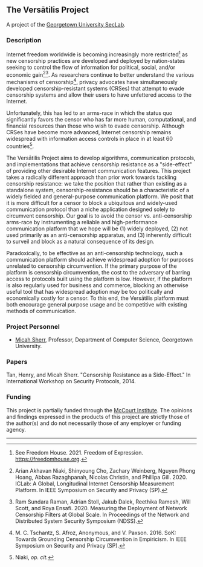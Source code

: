 ## The Versātilis Project

A project of the [Georgetown University SecLab](https://seclab.cs.georgetown.edu/).

### Description

Internet freedom worldwide is becoming increasingly more
restricted[^1] as new censorship practices are developed and deployed
by nation-states seeking to control the flow of information for
political, social, and/or economic gain[^2][^3].  As researchers
continue to better understand the various mechanisms of
censorship[^4], privacy advocates have simultaneously developed
censorship-resistant systems (CRSes) that attempt to evade censorship
systems and allow their users to have unfettered access to the
Internet.

Unfortunately, this has led to an arms-race in which the status quo
significantly favors the censor who has far more human, computational,
and financial resources than those who wish to evade censorship.
Although CRSes have become more advanced, Internet censorship remains
widespread with information access controls in place in at least 60
countries[^5].

The Versātilis Project aims to develop algorithms, communication protocols, and
implementations that achieve censorship resistance as a "side-effect"
of providing other desirable Internet communication features.  This
project takes a radically different approach than prior work towards
tackling censorship resistance: we take the position that rather than
existing as a standalone system, censorship-resistance should be a
characteristic of a widely fielded and general-purpose communication
platform.  We posit that it is more difficult for a censor to block a
ubiquitous and widely-used communication protocol than a niche
application designed solely to circumvent censorship. Our goal is to
avoid the censor vs. anti-censorship arms-race by instrumenting a
reliable and high-performance communication platform that we hope will
be (1) widely deployed, (2) not used primarily as an anti-censorship
apparatus, and (3) inherently difficult to surveil and block as a
natural consequence of its design.

Paradoxically, to be effective as an anti-censorship technology, such
a communication platform should achieve widespread adoption for
purposes unrelated to censorship circumvention.  If the primary
purpose of the platform is censorship circumvention, the cost to the
adversary of barring access to protocols built using the platform is
low.  However, if the platform is also regularly used for business and
commerce, blocking an otherwise useful tool that has widespread
adoption may be too politically and economically costly for a censor.
To this end, the Versātilis platform must both encourage general purpose usage
and be competitive with existing methods of communication.


### Project Personnel

* [Micah Sherr](https://micahsherr.com), Professor, Department of
Computer Science, Georgetown University.

### Papers

Tan, Henry, and Micah Sherr. "Censorship Resistance as a Side-Effect."
In International Workshop on Security Protocols, 2014.


### Funding

This project is partially funded through the
[McCourt Institute](https://mccourtinstitute.org/).  The opinions and
findings expressed in the products of this project are strictly those
of the author(s) and do not necessarily those of any employer or
funding agency.


---

[^1]: See Freedom House. 2021. Freedom of Expression. https://freedomhouse.org.

[^2]: Arian Akhavan Niaki, Shinyoung Cho, Zachary Weinberg, Nguyen Phong Hoang, Abbas Razaghpanah, Nicolas Christin, and Phillipa Gill. 2020. ICLab: A Global, Longitudinal Internet Censorship Measurement Platform. In IEEE Symposium on Security and Privacy (SP).

[^3]: Ram Sundara Raman, Adrian Stoll, Jakub Dalek, Reethika Ramesh, Will Scott, and Roya Ensafi. 2020. Measuring the Deployment of Network Censorship Filters at Global Scale. In Proceedings of the Network and Distributed System Security Symposium (NDSS).

[^4]: M. C. Tschantz, S. Afroz, Anonymous, and V. Paxson. 2016. SoK: Towards Grounding Censorship Circumvention in Empiricism.  In IEEE Symposium on Security and Privacy (SP).

[^5]: Niaki, *op. cit.*
